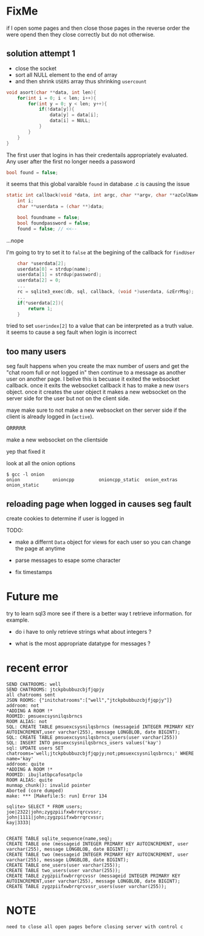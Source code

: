 # FixMe

if I open some pages and then close those pages in the reverse order the were opend then they close
correctly but do not otherwise.

## solution attempt 1
- close the socket
- sort all NULL element to the end of array
- and then shrink `USERS` array thus shrinking `usercount`

```c
void asort(char **data, int len){
	for(int i = 0; i < len; i++){
		for(int y = 0; y < len; y++){
			if(!data[y]){
				data[y] = data[i];
				data[i] = NULL;
			}
		}
	}
}
```
  
  
The first user that logins in has their credentails appropriately evaluated. Any
user after the first no longer needs a password


```c
bool found = false;
```

it seems that this global varaible `found` in database .c is causing the issue

```c
static int callback(void *data, int argc, char **argv, char **azColName){
	int i;
	char **userdata = (char **)data;

	bool foundname = false;
	bool foundpassword = false;
	found = false; // <<--
```

...nope

I'm going to try to set it to `false` at the begining of the callback for
`findUser`

```c
	char *userdata[2];
	userdata[0] = strdup(name);
	userdata[1] = strdup(password);
	userdata[2] = 0;
	...
	rc = sqlite3_exec(db, sql, callback, (void *)userdata, &zErrMsg);
	...
	if(*userdata[2]){
		return 1;
	}
```

tried to set `userindex[2]` to a value that can be interpreted as a truth value.
it seems to cause a seg fault when login is incorrect


## too many users
seg fault happens when you create the max number of users and get the "chat room
full or not logged in" then continue to a message as another user on another
page. I belive this is becuase it exited the websocket callback. once it exits
the websocket callback it has to make a new `Users` object. once it creates the
user object it makes a new websocket on the server side for the user but not on
the client side.

maye make sure to not make a new websocket on ther server side if the client is
already logged in (`active`).

<pre>ORRRRR</pre>

make a new websocket on the clientside

yep that fixed it


look at all the onion options
```
$ gcc -l onion
onion            onioncpp         onioncpp_static  onion_extras     onion_static  

```

## reloading page when logged in causes seg fault
create cookies to determine if user is logged in


TODO:

- make a differnt `Data` object for views for each user
  so you can change the page at anytime

- parse messages to esape some character

- fix timestamps

# Future me

try to learn sql3 more see if there is a better way t retrieve information. for
example. 

- do i have to only retrieve strings 
	what about integers ?

- what is the most appropriate datatype for messages ?


# recent error
```
SEND CHATROOMS: well
SEND CHATROOMS: jtckpbubbuzcbjfjqpjy
all chatrooms sent
JSON ROOMS: {"initchatrooms":["well","jtckpbubbuzcbjfjqpjy"]}
addroom: not
*ADDING A ROOM !*
ROOMID: pmsuexcsysnilqsbrncs
ROOM ALIAS: not
SQL: CREATE TABLE pmsuexcsysnilqsbrncs (messageid INTEGER PRIMARY KEY AUTOINCREMENT,user varchar(255), message LONGBLOB, date BIGINT);
SQL: CREATE TABLE pmsuexcsysnilqsbrncs_users(user varchar(255))
SQL: INSERT INTO pmsuexcsysnilqsbrncs_users values('kay')
sql: UPDATE users SET chatrooms='well;jtckpbubbuzcbjfjqpjy;not;pmsuexcsysnilqsbrncs;' WHERE name='kay'
addroom: quite
*ADDING A ROOM !*
ROOMID: ibujlatbpcafosatpclo
ROOM ALIAS: quite
munmap_chunk(): invalid pointer
Aborted (core dumped)
make: *** [Makefile:5: run] Error 134

```

```
sqlite> SELECT * FROM users;
joe|2322|john;zygzpiifxwbrrqrcvssr;
john|1111|john;zygzpiifxwbrrqrcvssr;
kay|3333|


CREATE TABLE sqlite_sequence(name,seq);
CREATE TABLE one (messageid INTEGER PRIMARY KEY AUTOINCREMENT, user varchar(255), message LONGBLOB, date BIGINT);
CREATE TABLE two (messageid INTEGER PRIMARY KEY AUTOINCREMENT, user varchar(255), message LONGBLOB, date BIGINT);
CREATE TABLE one_users(user varchar(255));
CREATE TABLE two_users(user varchar(255));
CREATE TABLE zygzpiifxwbrrqrcvssr (messageid INTEGER PRIMARY KEY AUTOINCREMENT,user varchar(255), message LONGBLOB, date BIGINT);
CREATE TABLE zygzpiifxwbrrqrcvssr_users(user varchar(255));

```

# NOTE
	need to close all open pages before closing server with control c
	
